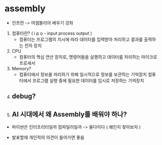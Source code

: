 # assembly

- 인프런 -> 어셈블리어 배우기 강좌

1. 컴퓨터란?	( i p o - input process output )
	- 컴퓨터는 프로그램의 지시에 따라 데이터를 입력받아 처리하고 결과를 출력하는 전자 장치
2. CPU 
	- 컴퓨터의 핵심 연산 장치로, 명령어들을 실행하고 데이터를 처리하는 마이크로프로세서
3. Memory?
	- 컴퓨터에서 정보를 처리하기 위해 일시적으로 정보를 보관하는 기억장치 
컴퓨터에서 프로그램 실행 중에 필요한 데이터를 임시로 저장하는 기억장치
4. debug?
	- 
5. AI 시대에서 왜 Assembly를 배워야 하나?
	- 

* 파이썬은 인터프리터일까 컴파일러일까 -> 둘다이다 ( 왜인지 찾아보자 )

* 발표할때 개인적의 의견이 들어가면 좋음 
